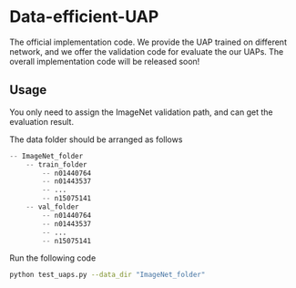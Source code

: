 # Data-efficient-UAP

The official implementation code. We provide the UAP trained on different network, and we offer the validation code for evaluate the our UAPs. The overall implementation code will be released soon!

## Usage

You only need to assign the ImageNet validation path, and can get the evaluation result.

The data folder should be arranged as follows

```python
-- ImageNet_folder
	-- train_folder
    	-- n01440764
        -- n01443537
        -- ...
        -- n15075141
    -- val_folder
    	-- n01440764
        -- n01443537
        -- ...
        -- n15075141
```

Run the following code

```bash
python test_uaps.py --data_dir "ImageNet_folder"
```



